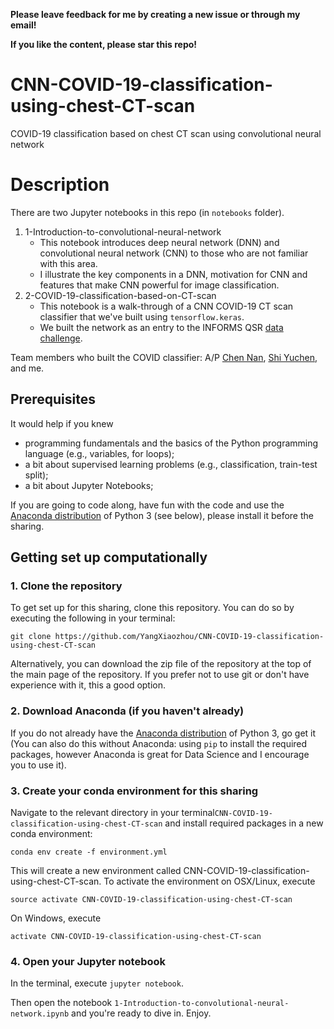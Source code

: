 **Please leave feedback for me by creating a new issue or through my email!**

**If you like the content, please star this repo!**

# CNN-COVID-19-classification-using-chest-CT-scan
COVID-19 classification based on chest CT scan using convolutional neural network

# Description
There are two Jupyter notebooks in this repo (in `notebooks` folder). 

1. 1-Introduction-to-convolutional-neural-network
    - This notebook introduces deep neural network (DNN) and convolutional neural network (CNN) to those who are not familiar with this area.
    - I illustrate the key components in a DNN, motivation for CNN and features that make CNN powerful for image classification.
2.  2-COVID-19-classification-based-on-CT-scan
    - This notebook is a walk-through of a CNN COVID-19 CT scan classifier that we've built using `tensorflow.keras`.
    - We built the network as an entry to the INFORMS QSR [data challenge](https://connect.informs.org/HigherLogic/System/DownloadDocumentFile.ashx?DocumentFileKey=f404f7b8-fcd6-75d5-f7a7-d262eab132e7).

Team members who built the COVID classifier: A/P [Chen Nan](https://www.eng.nus.edu.sg/isem/staff/chen-nan/), [Shi Yuchen](https://www.linkedin.com/in/yuchen-shi-2830ba158/?originalSubdomain=sg), and me. 

## Prerequisites

It would help if you knew

* programming fundamentals and the basics of the Python programming language (e.g., variables, for loops);
* a bit about supervised learning problems (e.g., classification, train-test split);
* a bit about Jupyter Notebooks;

If you are going to code along, have fun with the code and use the [Anaconda distribution](https://www.anaconda.com/download/) of Python 3 (see below), please install it before the sharing.

## Getting set up computationally

### 1. Clone the repository

To get set up for this sharing, clone this repository. You can do so by executing the following in your terminal:

```
git clone https://github.com/YangXiaozhou/CNN-COVID-19-classification-using-chest-CT-scan
```

Alternatively, you can download the zip file of the repository at the top of the main page of the repository. If you prefer not to use git or don't have experience with it, this a good option.

### 2. Download Anaconda (if you haven't already)

If you do not already have the [Anaconda distribution](https://www.anaconda.com/download/) of Python 3, go get it (You can also do this without Anaconda: using `pip` to install the required packages, however Anaconda is great for Data Science and I encourage you to use it).

### 3. Create your conda environment for this sharing

Navigate to the relevant directory in your terminal`CNN-COVID-19-classification-using-chest-CT-scan` and install required packages in a new conda environment:

```
conda env create -f environment.yml
```

This will create a new environment called CNN-COVID-19-classification-using-chest-CT-scan. To activate the environment on OSX/Linux, execute

```
source activate CNN-COVID-19-classification-using-chest-CT-scan
```
On Windows, execute

```
activate CNN-COVID-19-classification-using-chest-CT-scan
```


### 4. Open your Jupyter notebook

In the terminal, execute `jupyter notebook`.

Then open the notebook `1-Introduction-to-convolutional-neural-network.ipynb` and you're ready to dive in. Enjoy.


